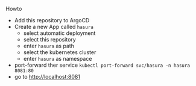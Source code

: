 Howto
- Add this repository to ArgoCD
- Create a new App called `hasura`
  - select automatic deployment
  - select this repository
  - enter `hasura` as path
  - select the kubernetes cluster
  - enter `hasura` as namespace
- port-forward ther service `kubectl port-forward svc/hasura -n hasura 8081:80`
- go to [http://localhost:8081](http://localhost:8081)